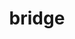 ---
title: bridge
category: paintings
series: lewisham
year: 2019
image: bridge.jpg
size: 
materials: acrylic on canvas
---